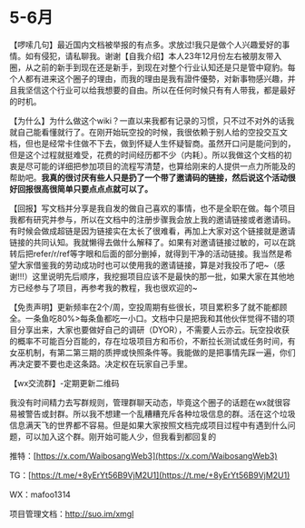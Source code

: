 # 5-6月

【啰嗦几句】最近国内文档被举报的有点多。求放过!我只是做个人兴趣爱好的事情。如有侵犯，请私聊我。谢谢【自我介绍】本人23年12月份左右被朋友带入圈，从之前的新手到现在还是新手，到现在对整个行业认知还是只是管中窥豹。每个人都有进来这个圈子的理由，而我的理由是我有證件優勢，对新事物感兴趣，并且我坚信这个行业可以给我想要的自由。所以在任何时候只有有人带我，都是最好的时机。

【为什么】为什么做这个wiki？一直以来我都有记录的习惯，只不过不对外的话我就自己能看懂就行了。在刚开始玩空投的时候，我很依赖于别人给的空投交互文档，但也是经常卡住做不下去，做到怀疑人生怀疑智商。虽然开口问是能问到的，但是这个过程就挺难受，花费的时间经历都不少（内耗）。所以我做这个文档的初衷是尽可能的详细把参加项目的流程写清楚，也算给刚来的人提供一点力所能及的帮助吧。**我真的很讨厌有些人只是扔了一个带了邀请码的链接，然后说这个活动很好回报很高很简单只要点点点就可以了。**

【回报】写文档并分享是我自发的做自己喜欢的事情，也不是全职在做。每个项目我都有研究并参与，所以在文档中的注册步骤我会放上我的邀请链接或者邀请码。有时候会做成超链是因为链接实在太长了很难看，再加上大家对这个链接就是邀请链接的共同认知。我就懒得去做什么解释了。如果有对邀请链接过敏的，可以在跳转后把refer/r/ref等字眼和后面的部分删掉，就得到干净的活动链接。我当然是希望大家借鉴我的劳动成功时也可以使用我的邀请链接，算是对我投币了吧\~（感谢!!!）这里说明先后顺序，我挖掘项目应该不是最快的那一批，如果大家在其他地方已经参与了项目，再参考我的教程，我也很欢迎的\~

【免责声明】更新频率在2个/周，空投周期有些很长，项目累积多了就不能都顾全。一条鱼吃80%>每条鱼都吃一小口。文档中只是把我和其他伙伴觉得不错的项目分享出来，大家也要做好自己的调研（DYOR），不需要人云亦云。玩空投收获的概率不可能百分百能的，存在垃圾项目方和币价，不断拉长测试或任务时间，有女巫机制，有第二第三期的质押或快照条件等。我能做的是把事情先踩一遍，你们再决定要不要也走这条路。决定权在玩家自己手里。

【wx交流群】-定期更新二维码

我没有时间精力去写群规则，管理群聊天动态，毕竟这个圈子的话题在wx就很容易被警告或封群。所以我不想建一个乱糟糟充斥各种垃圾信息的群。活在这个垃圾信息满天飞的世界都不容易。但是如果大家按照文档完成项目过程中有遇到什么问题，可以加入这个群。刚开始可能人少，但我看到都回复的

推特：[https://x.com/WaibosangWeb3](https://x.com/WaibosangWeb3)

TG：[https://t.me/+8yErYt56B9VjM2U1](https://t.me/+8yErYt56B9VjM2U1)

WX：mafoo1314

项目管理文档：[http://suo.im/xmgl](http://suo.im/xmgl)
